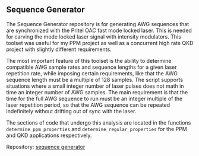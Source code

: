 ## Sequence Generator

The Sequence Generator repository is for generating AWG sequences that are synchronized with the Pritel OAC fast mode locked laser. This is needed for carving the mode locked laser signal with intensity modulators. This toolset was useful for my PPM project as well as a concurrent high rate QKD project with slightly different requirements. 

The most important feature of this toolset is the ability to determine compatible AWG sample rates and sequence lengths for a given laser repetition rate, while imposing certain requirements, like that the AWG sequence length must be a multiple of 128 samples. The script supports situations where a small integer number of laser pulses does not math in time an integer number of AWG samples. The main requirement is that the time for the full AWG sequence to run must be an integer multiple of the laser repetition period, so that the AWG sequence can be repeated indefinitely without drifting out of sync with the laser.

The sections of code that undergo this analysis are located in the functions `determine_ppm_properties` and `determine_regular_properties` for the PPM and QKD applications respectively. 

Repository: [sequence generator](https://github.com/sansseriff/sequence_generator/tree/main)


## 